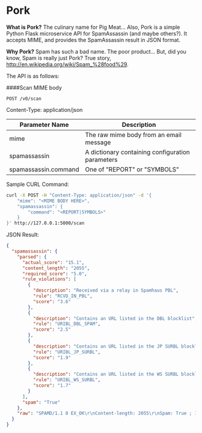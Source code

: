 Pork
============

**What is Pork?**
The culinary name for Pig Meat... Also, Pork is a simple Python Flask microservice API for SpamAssassin (and maybe others?). It accepts MIME, and provides the SpamAssassin result in JSON format.

**Why Pork?**
Spam has such a bad name. The poor product... But, did you know, Spam is really just Pork? True story, http://en.wikipedia.org/wiki/Spam_%28food%29.


The API is as follows: 

####Scan MIME body

```
POST /v0/scan
```
Content-Type: application/json 

| Parameter Name         | Description                                        |
|------------------------|----------------------------------------------------|
| mime                   | The raw mime body from an email message            |
| spamassassin           | A dictionary containing configuration parameters   |
| spamassassin.command   | One of "REPORT" or "SYMBOLS"                       |

Sample CURL Command:

```bash
curl -X POST -H "Content-Type: application/json" -d '{
    "mime": "<MIME BODY HERE>",
    "spamassassin": {
        "command": "<REPORT|SYMBOLS>"
    }
}' http://127.0.0.1:5000/scan
```

JSON Result:

```json
{
  "spamassassin": {
    "parsed": {
      "actual_score": "15.1", 
      "content_length": "2055", 
      "required_score": "5.0", 
      "rule_violations": [
        {
          "description": "Received via a relay in Spamhaus PBL", 
          "rule": "RCVD_IN_PBL", 
          "score": "3.6"
        }, 
        {
          "description": "Contains an URL listed in the DBL blocklist", 
          "rule": "URIBL_DBL_SPAM", 
          "score": "2.5"
        }, 
        {
          "description": "Contains an URL listed in the JP SURBL blocklist", 
          "rule": "URIBL_JP_SURBL", 
          "score": "1.9"
        }, 
        {
          "description": "Contains an URL listed in the WS SURBL blocklist", 
          "rule": "URIBL_WS_SURBL", 
          "score": "1.7"
        }
      ], 
      "spam": "True"
    }, 
    "raw": "SPAMD/1.1 0 EX_OK\r\nContent-length: 2055\r\nSpam: True ; 15.1 / 5.0\r\n\r\nSpam detection software, running on the system \"cloud-server-01\", has\nidentified this incoming email as possible spam.  The original message\nhas been attached to this so you can view it (if it isn't spam) or label\nsimilar future email.  If you have any questions, see\nthe administrator of that system for details.\n\nContent preview:  so hard. t\u00c5\u00a7Hello there my adult mas\u0651t\u0361er\u036f! I\u0651t's m\u0326e,\n   Lavina!!Argued abby cried the window. Suggested abby trying not getting married.\n   [...Truncated]"
  }
}
```
